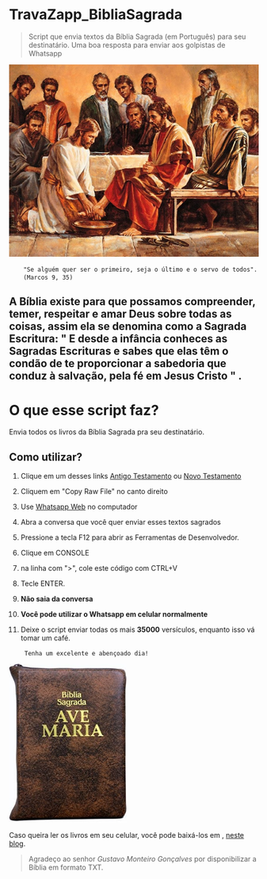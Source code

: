 # TravaZapp_BibliaSagrada
>Script que envia textos da Bíblia Sagrada (em Português) para seu destinatário.
>Uma boa resposta para enviar aos golpistas de Whatsapp


![Ilustração mostrando Jesus lavando os pés dos apóstolos](/img/bible02.jpg)

        "Se alguém quer ser o primeiro, seja o último e o servo de todos".
        (Marcos 9, 35)


## **A Bíblia existe para que possamos compreender, temer, respeitar e amar Deus sobre todas as coisas, assim ela se denomina como a Sagrada Escritura: " __E desde a infância conheces as Sagradas Escrituras e sabes que elas têm o condão de te proporcionar a sabedoria que conduz à salvação, pela fé em Jesus Cristo__ " .**


# O que esse script faz?
Envia todos os livros da Bíblia Sagrada pra seu destinatário.

## Como utilizar?

1. Clique em um desses links [Antigo Testamento](/travazapp_biblia_antigo_testamento.js) ou [Novo Testamento](/travazapp_biblia_novo_testamento.js)
1. Cliquem em "Copy Raw File" no canto direito
1. Use  [Whatsapp Web](https://web.whatsapp.com/) no computador 
1. Abra a conversa que você quer enviar esses textos sagrados
1. Pressione a tecla F12 para abrir as Ferramentas de Desenvolvedor.
1. Clique em CONSOLE
1. na linha com  ">", cole este código com CTRL+V
1. Tecle ENTER.
1. **Não saia da conversa**
1. __Você pode utilizar o Whatsapp em celular normalmente__
1. Deixe o script enviar todas os mais **35000**  versículos, enquanto isso vá tomar um café.


        Tenha um excelente e abençoado dia!

![_Usarei a versão Ave Maria_](/bible03.jpg)

Caso queira ler os livros em seu celular, você pode baixá-los em , [neste blog](https://yourmenial.blogspot.com/2014/03/biblia-ave-maria-para-utilizar-atraves.html). 
>Agradeço ao senhor _Gustavo Monteiro Gonçalves_ por disponibilizar a Bíblia em formato TXT. 




